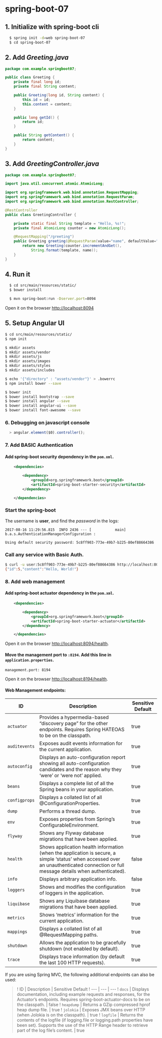 # spring-boot-07
## 1. Initialize with spring-boot cli
```bash
  $ spring init -d=web spring-boot-07
  $ cd spring-boot-07
```

## 2. Add _Greeting.java_
```java
package com.example.springboot07;

public class Greeting {
    private final long id;
    private final String content;

    public Greeting(long id, String content) {
        this.id = id;
        this.content = content;
    }

    public long getId() {
        return id;
    }

    public String getContent() {
        return content;
    }
}
```

## 3. Add _GreetingController.java_
```java
package com.example.springboot07;

import java.util.concurrent.atomic.AtomicLong;

import org.springframework.web.bind.annotation.RequestMapping;
import org.springframework.web.bind.annotation.RequestParam;
import org.springframework.web.bind.annotation.RestController;

@RestController
public class GreetingController {

    private static final String template = "Hello, %s!";
    private final AtomicLong counter = new AtomicLong();

    @RequestMapping("/greeting")
    public Greeting greeting(@RequestParam(value="name", defaultValue="World") String name) {
        return new Greeting(counter.incrementAndGet(),
            String.format(template, name));
    }
}
```

## 4. Run it
```bash
  $ cd src/main/resources/static/
  $ bower install

  $ mvn spring-boot:run -Dserver.port=8094
```

Open it on the browser [http://localhost:8094](http://localhost:8094)

## 5. Setup Angular UI
```bash
$ cd src/main/resources/static/
$ npm init

$ mkdir assets
$ mkdir assets/vendor
$ mkdir assets/js
$ mkdir assets/images
$ mkdir assets/styles
$ mkdir assets/includes

$ echo '{"directory" : "assets/vendor"}' > .bowerrc
$ npm install bower --save

$ bower init
$ bower install bootstrap --save
$ bower install angular --save
$ bower install angular-ui --save
$ bower install font-awesome --save
```

### 6. Debugging on javascript console
```javascript
  > angular.element($0).controller();
```

### 7. Add BASIC Authentication
#### Add spring-boot security dependency in the `pom.xml`.
```xml
	<dependencies>

		<dependency>
			<groupId>org.springframework.boot</groupId>
			<artifactId>spring-boot-starter-security</artifactId>
		</dependency>

	</dependencies>
```

### Start the spring-boot
The username is __user__, and find the _password_ in the logs:
```
2017-08-16 11:29:56.815  INFO 2436 --- [           main] b.a.s.AuthenticationManagerConfiguration :

Using default security password: 5c8ff903-773e-49b7-b225-80ef88664386
```

### Call any service with Basic Auth.
```bash
$ curl -u user:5c8ff903-773e-49b7-b225-80ef88664386 http://localhost:8094/greeting
{"id":5,"content":"Hello, World!"}
```

### 8. Add web management
#### Add spring-boot actuator dependency in the `pom.xml`.
```xml
	<dependencies>

		<dependency>
			<groupId>org.springframework.boot</groupId>
			<artifactId>spring-boot-starter-actuator</artifactId>
		</dependency>

	</dependencies>
```

Open it on the browser [http://localhost:8094/health](http://localhost:8094/health).

#### Move the management port to `:8194`. Add this line in `application.properties`.
```
management.port: 8194
```

Open it on the browser [http://localhost:8194/health](http://localhost:8194/health).

#### Web Management endpoints:
ID | Description | Sensitive Default
--- | --- | ---
`actuator` | Provides a hypermedia-based “discovery page” for the other endpoints. Requires Spring HATEOAS to be on the classpath. | true
`auditevents` | Exposes audit events information for the current application. | true
`autoconfig` | Displays an auto-configuration report showing all auto-configuration candidates and the reason why they ‘were’ or ‘were not’ applied. | true
`beans` | Displays a complete list of all the Spring beans in your application. | true
`configprops` | Displays a collated list of all @ConfigurationProperties. | true
`dump` | Performs a thread dump. | true
`env` | Exposes properties from Spring’s ConfigurableEnvironment. | true
`flyway` | Shows any Flyway database migrations that have been applied. | true
`health` | Shows application health information (when the application is secure, a simple ‘status’ when accessed over an unauthenticated connection or full message details when authenticated). | false
`info` | Displays arbitrary application info. | false
`loggers` | Shows and modifies the configuration of loggers in the application. | true
`liquibase` | Shows any Liquibase database migrations that have been applied. | true
`metrics` | Shows ‘metrics’ information for the current application. | true
`mappings` | Displays a collated list of all @RequestMapping paths. | true
`shutdown` | Allows the application to be gracefully shutdown (not enabled by default). | true
`trace` | Displays trace information (by default the last 100 HTTP requests). | true

If you are using Spring MVC, the following additional endpoints can also be used:

>! ID | Description | Sensitive Default
>! --- | --- | ---
>! `docs` | Displays documentation, including example requests and responses, for the Actuator’s endpoints. Requires spring-boot-actuator-docs to be on the classpath. | false
>! `heapdump` | Returns a GZip compressed hprof heap dump file. | true
>! `jolokia` | Exposes JMX beans over HTTP (when Jolokia is on the classpath). | true
>! `logfile` | Returns the contents of the logfile (if logging.file or logging.path properties have been set). Supports the use of the HTTP Range header to retrieve part of the log file’s content. | true


